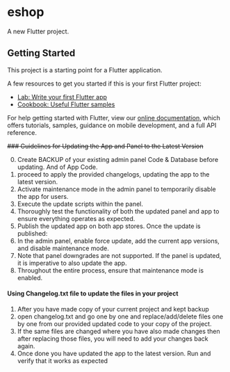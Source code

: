 # eshop

A new Flutter project.

## Getting Started

This project is a starting point for a Flutter application.

A few resources to get you started if this is your first Flutter project:

- [Lab: Write your first Flutter app](https://flutter.dev/docs/get-started/codelab)
- [Cookbook: Useful Flutter samples](https://flutter.dev/docs/cookbook)

For help getting started with Flutter, view our
[online documentation](https://flutter.dev/docs), which offers tutorials,
samples, guidance on mobile development, and a full API reference.

~~### Guidelines for Updating the App and Panel to the Latest Version~~

0. Create BACKUP of your existing admin panel Code & Database before updating. And of App Code.
1. proceed to apply the provided changelogs, updating the app to the latest version.
2. Activate maintenance mode in the admin panel to temporarily disable the app for users.
3. Execute the update scripts within the panel.
4. Thoroughly test the functionality of both the updated panel and app to ensure everything operates as expected.
5. Publish the updated app on both app stores. Once the update is published:
6. In the admin panel, enable force update, add the current app versions, and disable maintenance mode.
7. Note that panel downgrades are not supported. If the panel is updated, it is imperative to also update the app.
8. Throughout the entire process, ensure that maintenance mode is enabled.

#### Using Changelog.txt file to update the files in your project

1. After you have made copy of your current project and kept backup
2. open changelog.txt and go one by one and replace/add/delete files one by one from our provided updated code to your copy of the project.
3. If the same files are changed where you have also made changes then after replacing those files, you will need to add your changes back again.
4. Once done you have updated the app to the latest version. Run and verify that it works as expected
